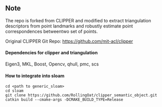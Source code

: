 ## Note
The repo is forked from CLIPPER and modified to extract triangulation descriptors from point landmarks and robustly estimate point correspondences betweentwo set of points. 

Original CLIPPER Git Repo: https://github.com/mit-acl/clipper

#### Dependencies for clipper and triangulation
Eigen3, MKL, Boost, Opencv, qhull, pmc, scs

#### How to integrate into sloam
```
cd <path to generic_sloam>
cd sloam
git clone https://github.com/RollingOat/clipper_semantic_object.git
catkin build --cmake-args -DCMAKE_BUILD_TYPE=Release
```
